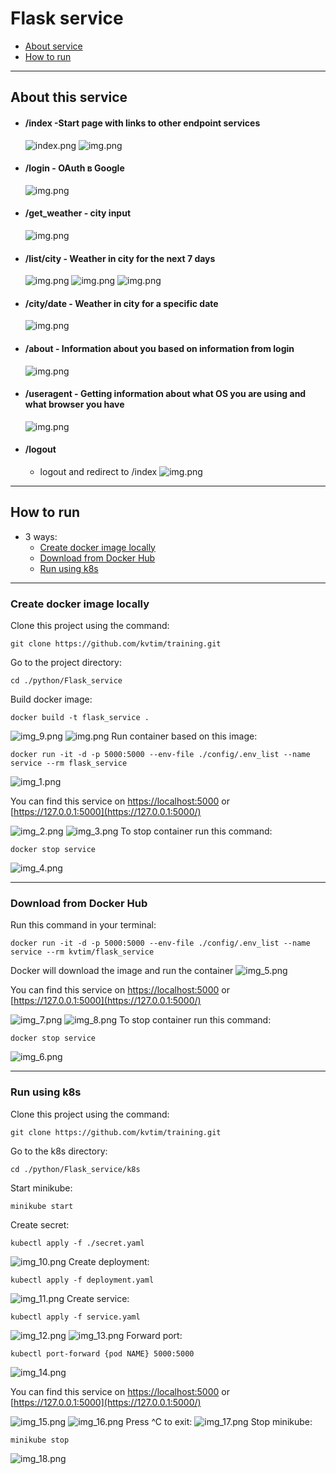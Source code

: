 # Flask service
- [About service](#About)
- [How to run](#How_to_run)
___
## <a name="About"></a> About this service
- #### /index -Start page with links to other endpoint services
    ![index.png](resources/index.png)
    ![img.png](resources/index2.png)
- #### /login - OAuth в Google
    ![img.png](resources/login.png)
- #### /get_weather - city input
    ![img.png](resources/get_weather.png)
- #### /list/city - Weather in city for the next 7 days
    ![img.png](resources/list1.png)
    ![img.png](resources/list2.png)
    ![img.png](resources/list3.png)
- #### /city/date - Weather in city for a specific date
    ![img.png](resources/city.png)
- #### /about - Information about you based on information from login
    ![img.png](resources/about.png)
- #### /useragent - Getting information about what OS you are using and what browser you have
    ![img.png](resources/useragent.png)
- #### /logout
  - logout and redirect to /index
      ![img.png](resources/index2.png)
- ---
## <a name="How_to_run"></a> How to run
- 3 ways:
  - [Create docker image locally](#Create_docker_image_locally)
  - [Download from Docker Hub](#Download_from_Docker_Hub)
  - [Run using k8s](#Run_using_k8s)
___
### <a name="Create_docker_image_locally"></a> Create docker image locally
Clone this project using the command:
```
git clone https://github.com/kvtim/training.git
```
Go to the project directory:
```
cd ./python/Flask_service
```
Build docker image:
```
docker build -t flask_service .
```
![img_9.png](resources/img_9.png)
![img.png](img.png)
Run container based on this image:
```
docker run -it -d -p 5000:5000 --env-file ./config/.env_list --name service --rm flask_service  
```
![img_1.png](resources/img_1.png)

You can find this service on [https://localhost:5000](https://localhost:5000/) or [https://127.0.0.1:5000](https://127.0.0.1:5000/)

![img_2.png](resources/img_2.png)
![img_3.png](resources/img_3.png)
To stop container run this command:
```
docker stop service
```
![img_4.png](resources/img_4.png)

---
### <a name="Download_from_Docker_Hub"></a>  Download from Docker Hub
Run this command in your terminal:
```
docker run -it -d -p 5000:5000 --env-file ./config/.env_list --name service --rm kvtim/flask_service  
```
Docker will download the image and run the container
![img_5.png](resources/img_5.png)

You can find this service on [https://localhost:5000](https://localhost:5000/) or [https://127.0.0.1:5000](https://127.0.0.1:5000/)

![img_7.png](resources/img_7.png)
![img_8.png](resources/img_8.png)
To stop container run this command:
```
docker stop service
```
![img_6.png](resources/img_6.png)

---
### <a name="Run_using_k8s"></a> Run using k8s
Clone this project using the command:
```
git clone https://github.com/kvtim/training.git
```
Go to the k8s directory:
```
cd ./python/Flask_service/k8s
```
Start minikube:
```
minikube start
```
Create secret:
```
kubectl apply -f ./secret.yaml 
```
![img_10.png](resources/img_10.png)
Create deployment:
```
kubectl apply -f deployment.yaml  
```
![img_11.png](resources/img_11.png)
Create service:
```
kubectl apply -f service.yaml
```
![img_12.png](resources/img_12.png)
![img_13.png](resources/img_13.png)
Forward port:
```
kubectl port-forward {pod NAME} 5000:5000
```
![img_14.png](resources/img_14.png)

You can find this service on [https://localhost:5000](https://localhost:5000/) or [https://127.0.0.1:5000](https://127.0.0.1:5000/)

![img_15.png](resources/img_15.png)
![img_16.png](resources/img_16.png)
Press ^C to exit:
![img_17.png](resources/img_17.png)
Stop minikube:
```
minikube stop
```
![img_18.png](resources/img_18.png)
